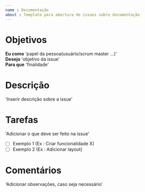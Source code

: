 ```yaml
---
name : Documentação 
about : Template para abertura de issues sobre documentação
---
```


# **Objetivos**
 **Eu como** 'papel da pessoa(usuário/scrum master ...)'  
 **Desejo** 'objetivo da issue'  
 **Para que** 'finalidade'

 # **Descrição**
 'Inserir descrição sobre a issue'

 # **Tarefas**
 'Adicionar o que deve ser feito na issue'
 - [ ] Exemplo 1 (Ex : Criar funcionalidade X) 
 - [ ] Exemplo 2 (Ex : Adicionar layout) 

# **Comentários**
'Adicionar observações, caso seja necessário'  
